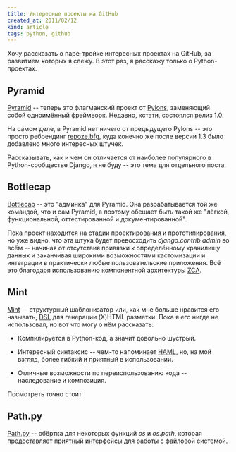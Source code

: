 ```yaml
---
title: Интересные проекты на GitHub
created_at: 2011/02/12
kind: article
tags: python, github
---
```


Хочу рассказать о паре-тройке интересных проектах на GitHub, за развитием
которых я слежу. В этот раз, я расскажу только о Python-проектах.

## Pyramid

[Pyramid][1] -- теперь это флагманский проект от [Pylons][2], заменяющий собой
одноимённый фрэймворк. Недавно, кстати, состоялся релиз 1.0.

На самом деле, в Pyramid нет ничего от предыдущего Pylons -- это просто
ребрендинг [repoze.bfg][3], куда конечно же после версии 1.3 было добавлено
много интересных штучек.

Рассказывать, как и чем он отличается от наиболее популярного в
Python-сообществе Django, я не буду -- это тема для отдельного поста.

## Bottlecap

[Bottlecap][4] -- это "админка" для Pyramid. Она разрабатывается той же
командой, что и сам Pyramid, а поэтому обещает быть такой же "лёгкой,
функциональной, оттестированной и документированной".

Пока проект находится на стадии проектирования и прототипирования, но уже
видно, что эта штука будет превосходить *django.contrib.admin* во всём --
начиная от отсутствия привязки к определённому хранилищу данных и заканчивая
широкими возможностями кастомизации и интеграции в практически любые
пользовательские приложения. Всё это благодаря использованию компонентной
архитектуры [ZCA][5].

## Mint

[Mint][6] -- структурный шаблонизатор или, как мне больше нравится его
называть, [DSL][7] для генерации (X)HTML разметки. Пока я его нигде не
использовал, но вот что могу о нём рассказать:

  * Компилируется в Python-код, а значит довольно шустрый.

  * Интересный синтаксис -- чем-то напоминает [HAML][8], но, на мой взгляд,
  	более гибкий и приятный в использовании.

  * Отличные возможности по переиспользованию кода -- наследование и
  	композиция.

Посмотреть точно стоит.

## Path.py

[Path.py][9] -- обёртка для некоторых функций *os* и *os.path*, которая
предоставляет приятный интерфейсы для работы с файловой системой.

[1]: https://github.com/Pylons/pyramid
[2]: http://pylonshq.com/
[3]: http://bfg.repoze.org/
[4]: https://github.com/Pylons/bottlecap
[5]: http://www.muthukadan.net/docs/zca.html
[6]: https://github.com/riffm/mint
[7]: http://ru.wikipedia.org/wiki/Предметно-ориентированный_язык_программирования
[8]: http://haml-lang.com/
[9]: https://github.com/dottedmag/path.py
